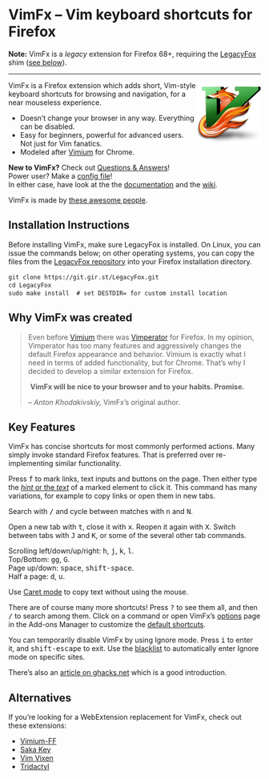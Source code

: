 # VimFx – Vim keyboard shortcuts for Firefox

**Note:** VimFx is a _legacy_ extension for Firefox 68+, requiring the
[LegacyFox] shim ([see below]).

[LegacyFox]: https://gir.st/blog/legacyfox.htm
[see below]: #installation-instructions

---

<img src="extension/skin/icon128.png" alt="" align="right">

VimFx is a Firefox extension which adds short, Vim-style keyboard shortcuts
for browsing and navigation, for a near mouseless experience.

- Doesn’t change your browser in any way. Everything can be disabled.
- Easy for beginners, powerful for advanced users. Not just for Vim fanatics.
- Modeled after [Vimium] for Chrome.

**New to VimFx?** Check out [Questions & Answers]!  
Power user? Make a [config file]!  
In either case, have look at the the [documentation] and the [wiki].  

VimFx is made by [these awesome people][people].

[Vimium]: http://vimium.github.io/
[Vimperator]: http://www.vimperator.org/vimperator
[config file]: https://github.com/akhodakivskiy/VimFx/blob/master/documentation/config-file.md
[documentation]: https://github.com/akhodakivskiy/VimFx/tree/master/documentation#contents
[wiki]: https://github.com/akhodakivskiy/VimFx/wiki
[Questions & Answers]: https://github.com/akhodakivskiy/VimFx/tree/master/documentation/questions-and-answers.md
[people]: https://github.com/akhodakivskiy/VimFx/blob/master/PEOPLE.md

## Installation Instructions

Before installing VimFx, make sure LegacyFox is installed. On Linux, you can
issue the commands below; on other operating systems, you can copy the files
from the [LegacyFox repository] into your Firefox installation directory.

[LegacyFox repository]: https://git.gir.st/LegacyFox.git

```
git clone https://git.gir.st/LegacyFox.git 
cd LegacyFox
sudo make install  # set DESTDIR= for custom install location
```

## Why VimFx was created

> Even before [Vimium] there was [Vimperator] for Firefox. In my opinion,
> Vimperator has too many features and aggressively changes the default Firefox
> appearance and behavior. Vimium is exactly what I need in terms of added
> functionality, but for Chrome. That’s why I decided to develop a similar
> extension for Firefox.
>
> &nbsp;**VimFx will be nice to your browser and to your habits. Promise.**
>
> – _Anton Khodakivskiy,_ VimFx’s original author.

## Key Features

VimFx has concise shortcuts for most commonly performed actions. Many simply
invoke standard Firefox features. That is preferred over re-implementing similar
functionality.

Press <kbd>f</kbd> to mark links, text inputs and buttons on the page. Then
either type the [_hint_ or the _text_][hint-chars] of a marked element to click
it. This command has many variations, for example to copy links or open them in
new tabs.

Search with <kbd>/</kbd> and cycle between matches with <kbd>n</kbd> and
<kbd>N</kbd>.

Open a new tab with <kbd>t</kbd>, close it with <kbd>x</kbd>. Reopen it again
with <kbd>X</kbd>. Switch between tabs with <kbd>J</kbd> and <kbd>K</kbd>, or
some of the several other tab commands.

Scrolling left/down/up/right: <kbd>h</kbd>, <kbd>j</kbd>, <kbd>k</kbd>, <kbd>l</kbd>.  
Top/Bottom: <kbd>gg</kbd>, <kbd>G</kbd>.  
Page up/down: <kbd>space</kbd>, <kbd>shift-space</kbd>.  
Half a page: <kbd>d</kbd>, <kbd>u</kbd>.

Use [Caret mode] to copy text without using the mouse.

There are of course many more shortcuts! Press <kbd>?</kbd> to see them all, and
then <kbd>/</kbd> to search among them. Click on a command or open VimFx’s
[options] page in the Add-ons Manager to customize the [default shortcuts].

You can temporarily disable VimFx by using Ignore mode. Press <kbd>i</kbd> to
enter it, and <kbd>shift-escape</kbd> to exit. Use the [blacklist] to
automatically enter Ignore mode on specific sites.

There’s also an [article on ghacks.net][ghacks] which is a good introduction.

[hint-chars]: https://github.com/akhodakivskiy/VimFx/blob/master/documentation/options.md#hint-characters
[Caret mode]: https://github.com/akhodakivskiy/VimFx/blob/master/documentation/commands.md#the-v-commands--caret-mode
[options]: https://github.com/akhodakivskiy/VimFx/blob/master/documentation/options.md
[default shortcuts]: https://github.com/akhodakivskiy/VimFx/blob/master/extension/lib/defaults.coffee
[blacklist]: https://github.com/akhodakivskiy/VimFx/blob/master/documentation/options.md#blacklist
[ghacks]: http://www.ghacks.net/2016/07/01/vimfx-improve-firefox-keyboard-use/

## Alternatives

If you’re looking for a WebExtension replacement for VimFx, check out these
extensions:

- [Vimium-FF]
- [Saka Key]
- [Vim Vixen]
- [Tridactyl]

[firefox-57+]: https://support.mozilla.org/en-US/kb/firefox-add-technology-modernizing
[Vimium-FF]: https://addons.mozilla.org/firefox/addon/vimium-ff/
[Saka Key]: https://addons.mozilla.org/firefox/addon/saka-key/
[Vim Vixen]: https://addons.mozilla.org/firefox/addon/vim-vixen/
[Tridactyl]: https://addons.mozilla.org/firefox/addon/tridactyl-vim/
